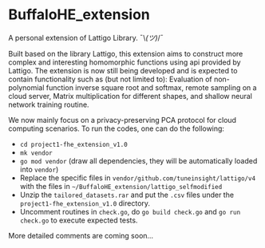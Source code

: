 # BuffaloHE_extension
A personal extension of Lattigo Library. ¯\\_(ツ)_/¯


Built based on the library Lattigo, this extension aims to construct more complex and interesting homomorphic functions using api
provided by Lattigo. The extension is now still being developed and is expected to contain functionality such
as (but not limited to): Evaluation of non-polynomial function inverse square root and softmax, remote sampling on a cloud server, Matrix 
multiplication for different shapes, and shallow neural network training routine.

We now mainly focus on a privacy-preserving PCA protocol for cloud computing scenarios. To run the codes, one can do the following:
- `cd project1-fhe_extension_v1.0`
- `mk vendor`
- `go mod vendor` (draw all dependencies, they will be automatically loaded into `vendor`)
- Replace the specific files in `vendor/github.com/tuneinsight/lattigo/v4` with the files in `~/BuffaloHE_extension/lattigo_selfmodified`
- Unzip the `tailored_datasets.rar` and put the `.csv` files under the `project1-fhe_extension_v1.0` directory.
- Uncomment routines in `check.go`, do `go build check.go` and `go run check.go` to execute expected tests.

More detailed comments are coming soon...
